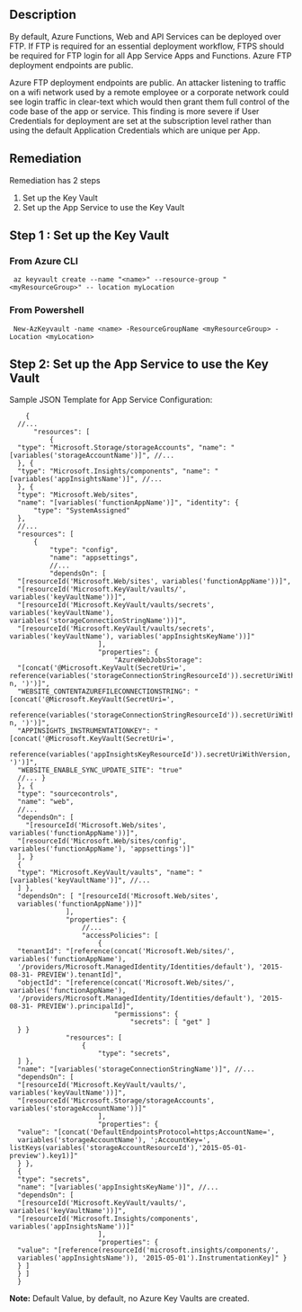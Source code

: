 ## Description

By default, Azure Functions, Web and API Services can be deployed over FTP. If FTP is required for an essential deployment workflow, FTPS should be required for FTP login for all App Service Apps and Functions. Azure FTP deployment endpoints are public.

Azure FTP deployment endpoints are public. An attacker listening to traffic on a wifi network used by a remote employee or a corporate network could see login traffic in clear-text which would then grant them full control of the code base of the app or service. This finding is more severe if User Credentials for deployment are set at the subscription level rather than using the default Application Credentials which are unique per App.

## Remediation

Remediation has 2 steps

  1. Set up the Key Vault
  2. Set up the App Service to use the Key Vault

  ## Step 1 : Set up the Key Vault 
  
  ### From Azure CLI

  ```
   az keyvault create --name "<name>" --resource-group "<myResourceGroup>" -- location myLocation
   ```

  ### From Powershell

  ```
   New-AzKeyvault -name <name> -ResourceGroupName <myResourceGroup> -Location <myLocation>
   ```
  ## Step 2: Set up the App Service to use the Key Vault

  Sample JSON Template for App Service Configuration:
  ```
      {
    //...
        "resources": [
            {
    "type": "Microsoft.Storage/storageAccounts", "name": "[variables('storageAccountName')]", //...
    }, {
    "type": "Microsoft.Insights/components", "name": "[variables('appInsightsName')]", //...
    }, {
    "type": "Microsoft.Web/sites",
    "name": "[variables('functionAppName')]", "identity": {
        "type": "SystemAssigned"
    },
    //...
    "resources": [
        {
            "type": "config",
            "name": "appsettings",
            //...
            "dependsOn": [
    "[resourceId('Microsoft.Web/sites', variables('functionAppName'))]",
    "[resourceId('Microsoft.KeyVault/vaults/', variables('keyVaultName'))]",
    "[resourceId('Microsoft.KeyVault/vaults/secrets', variables('keyVaultName'), variables('storageConnectionStringName'))]",
    "[resourceId('Microsoft.KeyVault/vaults/secrets', variables('keyVaultName'), variables('appInsightsKeyName'))]"
                        ],
                        "properties": {
                            "AzureWebJobsStorage":
    "[concat('@Microsoft.KeyVault(SecretUri=', reference(variables('storageConnectionStringResourceId')).secretUriWithVersio n, ')')]",
    "WEBSITE_CONTENTAZUREFILECONNECTIONSTRING": "[concat('@Microsoft.KeyVault(SecretUri=',
    reference(variables('storageConnectionStringResourceId')).secretUriWithVersio n, ')')]",
    "APPINSIGHTS_INSTRUMENTATIONKEY": "[concat('@Microsoft.KeyVault(SecretUri=',
    reference(variables('appInsightsKeyResourceId')).secretUriWithVersion, ')')]",
    "WEBSITE_ENABLE_SYNC_UPDATE_SITE": "true"
    //... }
    }, {
    "type": "sourcecontrols",
    "name": "web",
    //...
    "dependsOn": [
      "[resourceId('Microsoft.Web/sites', variables('functionAppName'))]",
    "[resourceId('Microsoft.Web/sites/config', variables('functionAppName'), 'appsettings')]"
    ], }
    {
    "type": "Microsoft.KeyVault/vaults", "name": "[variables('keyVaultName')]", //...
    ] },
    "dependsOn": [ "[resourceId('Microsoft.Web/sites',
    variables('functionAppName'))]"
                ],
                "properties": {
                    //...
                    "accessPolicies": [
                        {
    "tenantId": "[reference(concat('Microsoft.Web/sites/', variables('functionAppName'),
    '/providers/Microsoft.ManagedIdentity/Identities/default'), '2015-08-31- PREVIEW').tenantId]",
    "objectId": "[reference(concat('Microsoft.Web/sites/', variables('functionAppName'),
    '/providers/Microsoft.ManagedIdentity/Identities/default'), '2015-08-31- PREVIEW').principalId]",
                            "permissions": {
                                "secrets": [ "get" ]
    } }
                "resources": [
                    {
                        "type": "secrets",
    ] },
    "name": "[variables('storageConnectionStringName')]", //...
    "dependsOn": [
    "[resourceId('Microsoft.KeyVault/vaults/', variables('keyVaultName'))]",
    "[resourceId('Microsoft.Storage/storageAccounts', variables('storageAccountName'))]"
                        ],
                        "properties": {
    "value": "[concat('DefaultEndpointsProtocol=https;AccountName=',
    variables('storageAccountName'), ';AccountKey=', listKeys(variables('storageAccountResourceId'),'2015-05-01-preview').key1)]"
    } },
    {
    "type": "secrets",
    "name": "[variables('appInsightsKeyName')]", //...
    "dependsOn": [
    "[resourceId('Microsoft.KeyVault/vaults/', variables('keyVaultName'))]",
    "[resourceId('Microsoft.Insights/components', variables('appInsightsName'))]"
                        ],
                        "properties": {
    "value": "[reference(resourceId('microsoft.insights/components/',
    variables('appInsightsName')), '2015-05-01').InstrumentationKey]" }
    } ]
    } ]
    }
  ```
**Note:** Default Value, by default, no Azure Key Vaults are created.

